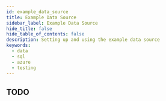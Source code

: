 ```yaml
---
id: example_data_source
title: Example Data Source
sidebar_label: Example Data Source
hide_title: false
hide_table_of_contents: false
description: Setting up and using the example data source
keywords:
  - data
  - sql
  - azure
  - testing
---
```


## TODO
